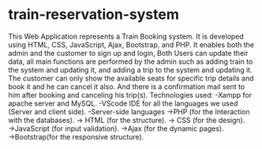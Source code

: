 # train-reservation-system
This Web Application represents a Train Booking system. It is developed using HTML, CSS, JavaScript, Ajax, Bootstrap, and PHP. 
It enables both the admin and the customer to sign up and login, Both Users can update their data, all main functions are performed by the admin such as adding train to the system and updating it, and adding a trip to the system and updating it. 
The customer can only show the available seats for specific trip details and book it and he can cancel it also. 
And there is a confirmation mail sent to him after booking and canceling his trip(s).
Technologies used:
-Xampp for apache server and MySQL.
-VScode IDE for all the languages we used (Server and client side).
-Server-side languages →PHP (for the Interaction with the databases).
→ HTML (for the structure).
→ CSS (for the design).
→JavaScript (for input validation).
→Ajax (for the dynamic pages).
→Bootstrap(for the responsive structure).
